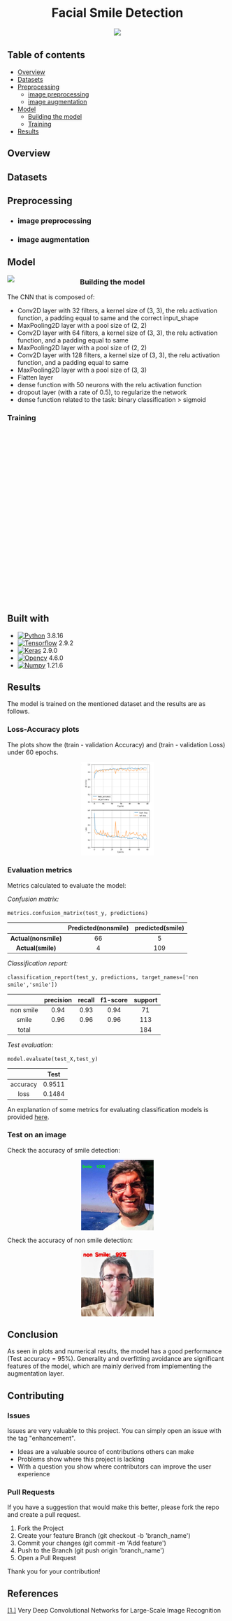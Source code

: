 <h1 align="center">Facial Smile Detection</h1>
<p align="center" width="100%">
    <img width="40%" src="https://github.com/Iranopensourceai/Facial-Smile-Detection/blob/main/figs/Smile.jpg">
</p>       

## Table of contents
- [Overview](#Overview)
- [Datasets](#Datasets)
- [Preprocessing](#Preprocessing)
    - [image preprocessing](#image_preprocessing)
    - [image augmentation](#image_augmentation)
- [Model](#Model)
    - [Building the model](#Building_model)
    - [Training](#Training)
- [Results](#Results)

## Overview     <a name="Overview"></a>

## Datasets     <a name="Datasets"></a>

## Preprocessing     <a name="Preprocessing"></a>
- ### image preprocessing      <a name="image_preprocessing"></a>
- ### image augmentation       <a name="image_augmentation"></a>


## Model       <a name="Model"></a>
<img align="left" width="33%" src="https://github.com/Iranopensourceai/Facial-Smile-Detection/blob/main/figs/model.JPG">     
     
### Building the model     <a name="Building_model"></a>
The CNN that is composed of:

- Conv2D layer with 32 filters, a kernel size of (3, 3), the relu activation function, a padding equal to same and the correct input_shape    
- MaxPooling2D layer with a pool size of (2, 2)    
- Conv2D layer with 64 filters, a kernel size of (3, 3), the relu activation function, and a padding equal to same    
- MaxPooling2D layer with a pool size of (2, 2)   
- Conv2D layer with 128 filters, a kernel size of (3, 3), the relu activation function, and a padding equal to same   
- MaxPooling2D layer with a pool size of (3, 3)   
- Flatten layer   
- dense function with 50 neurons with the relu activation function   
- dropout layer (with a rate of 0.5), to regularize the network   
- dense function related to the task: binary classification > sigmoid   


### Training            <a name="Training"></a>
<br>
<br>
<br>
<br>
<br>
<br>
<br>
<br>
<br>
<br>
<br>
<br>
<br>
<br>
<br>
<br>
<br>
<br>
<br>
<br>
<br>
<br>
<br>

## Built with           <a name="Built with"></a>
* [![Python][Python.org]][Python-url] 3.8.16 
* [![Tensorflow][Tensorflow.org]][Tensorflow-url] 2.9.2
* [![Keras][Keras.io]][Keras-url] 2.9.0
* [![Opencv][Opencv.org]][Opencv-url]  4.6.0
* [![Numpy][numpy.org]][numpy-url] 1.21.6


## Results              <a name="Results"></a>
The model is trained on the mentioned dataset and the results are as follows.

### Loss-Accuracy plots     <a name="Loss-Accuracy plots"></a>
The plots show the (train - validation Accuracy) and (train - validation Loss) under 60 epochs.

<p align="center">
<img align="center" width="33%" src="https://github.com/Iranopensourceai/Facial-Smile-Detection/blob/result/figs/plots.png">     
</p>

### Evaluation metrics     <a name="Evaluation metrics"></a>
Metrics calculated to evaluate the model:

*Confusion matrix:*

`metrics.confusion_matrix(test_y, predictions)`


||Predicted(nonsmile)|predicted(smile)|
|:---:|:---:|:---:|
|**Actual(nonsmile)**|66|5|
|**Actual(smile)**|4|109|

*Classification report:*

`classification_report(test_y, predictions, target_names=['non smile','smile'])`

||precision |recall|f1-score |support|
|:---:|:---:|:---:|:---:|:---:|
|non smile|0.94|0.93 |0.94|71|
|smile|0.96|0.96|0.96|113|
|total||||184|

*Test evaluation:*

`model.evaluate(test_X,test_y)`

||Test|
|:---:|:---:|
|accuracy|0.9511|
|loss|0.1484|

An explanation of some metrics for evaluating classification models is provided [here](https://github.com/Iranopensourceai/Facial-Smile-Detection/files/10158556/classification_evaluation_metrics.pdf).

### Test on an image     <a name="Test on an image"></a>

Check the accuracy of smile detection:

<p align="center">
<img align="center" width="33%" src="https://github.com/Iranopensourceai/Facial-Smile-Detection/blob/result/figs/test_smile.jpg">     
</p>

Check the accuracy of non smile detection:

<p align="center">
<img align="center" width="33%" src="https://github.com/Iranopensourceai/Facial-Smile-Detection/blob/result/figs/test_nonsmile.jpg">     
</p>

## Conclusion       <a name="Contributing"></a>
As seen in plots and numerical results, the model has a good performance (Test accuracy = 95%). Generality and overfitting avoidance are significant features of the model, which are mainly derived from implementing the augmentation layer.

## Contributing       <a name="Contributing"></a>
### Issues
Issues are very valuable to this project. You can simply open an issue with the tag "enhancement".

* Ideas are a valuable source of contributions others can make
* Problems show where this project is lacking
* With a question you show where contributors can improve the user experience

### Pull Requests
If you have a suggestion that would make this better, please fork the repo and create a pull request. 

1. Fork the Project
2. Create your feature Branch (git checkout -b 'branch_name')
3. Commit your changes (git commit -m 'Add feature')
4. Push to the Branch (git push origin 'branch_name')
5. Open a Pull Request

Thank you for your contribution!

## References             <a name="References"></a>
[[1.]](https://arxiv.org/abs/1409.1556) Very Deep Convolutional Networks for Large-Scale Image Recognition

<!-- MARKDOWN LINKS & IMAGES -->
<!-- https://www.markdownguide.org/basic-syntax/#reference-style-links -->
[Python.org]: https://img.shields.io/badge/Python-FFD43B?style=for-the-badge&logo=python&logoColor=blue
[Python-url]: https://python.org/
[Tensorflow.org]: https://img.shields.io/badge/TensorFlow-FF6F00?style=for-the-badge&logo=tensorflow&logoColor=white
[Tensorflow-url]: tensorflow.org/
[Keras.io]: https://img.shields.io/badge/Keras-FF0000?style=for-the-badge&logo=keras&logoColor=white
[Keras-url]: https://keras.io/
[Opencv.org]: https://img.shields.io/badge/OpenCV-27338e?style=for-the-badge&logo=OpenCV&logoColor=white
[Opencv-url]: https://opencv.org/
[numpy.org]: https://img.shields.io/badge/Numpy-777BB4?style=for-the-badge&logo=numpy&logoColor=white
[numpy-url]: https://numpy.org/
